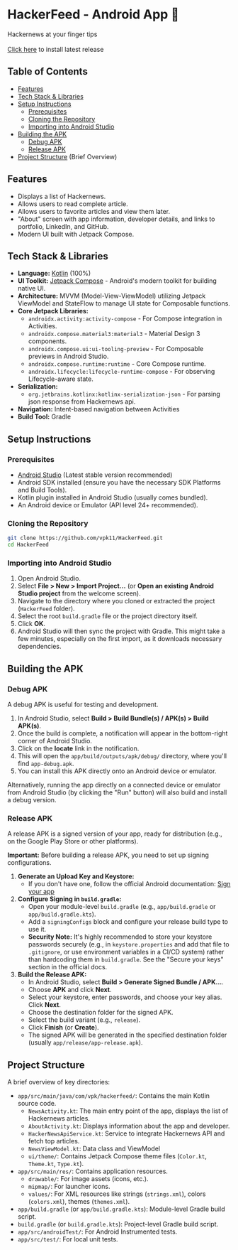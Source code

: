 # HackerFeed - Android App 🤖

Hackernews at your finger tips\
\
[Click here](https://github.com/vpk11/Hackerfeed/releases/tag/1.0.1) to install latest release

## Table of Contents

- [Features](#features)
- [Tech Stack & Libraries](#tech-stack--libraries)
- [Setup Instructions](#setup-instructions)
  - [Prerequisites](#prerequisites)
  - [Cloning the Repository](#cloning-the-repository)
  - [Importing into Android Studio](#importing-into-android-studio)
- [Building the APK](#building-the-apk)
  - [Debug APK](#debug-apk)
  - [Release APK](#release-apk)
- [Project Structure](#project-structure) (Brief Overview)
## Features

*   Displays a list of Hackernews.
*   Allows users to read complete article.
*   Allows users to favorite articles and view them later.
*   "About" screen with app information, developer details, and links to portfolio, LinkedIn, and GitHub.
*   Modern UI built with Jetpack Compose.

## Tech Stack & Libraries

*   **Language:** [Kotlin](https://kotlinlang.org/) (100%)
*   **UI Toolkit:** [Jetpack Compose](https://developer.android.com/jetpack/compose) - Android's modern toolkit for building native UI.
*   **Architecture:** MVVM (Model-View-ViewModel) utilizing Jetpack ViewModel and StateFlow to manage UI state for Composable functions.
*   **Core Jetpack Libraries:**
    *   `androidx.activity:activity-compose` - For Compose integration in Activities.
    *   `androidx.compose.material3:material3` - Material Design 3 components.
    *   `androidx.compose.ui:ui-tooling-preview` - For Composable previews in Android Studio.
    *   `androidx.compose.runtime:runtime` - Core Compose runtime.
    *   `androidx.lifecycle:lifecycle-runtime-compose` - For observing Lifecycle-aware state.
*   **Serialization:**
    *   `org.jetbrains.kotlinx:kotlinx-serialization-json` - For parsing json response from Hackernews api.
*   **Navigation:** Intent-based navigation between Activities
*   **Build Tool:** Gradle

## Setup Instructions

### Prerequisites

*   [Android Studio](https://developer.android.com/studio) (Latest stable version recommended)
*   Android SDK installed (ensure you have the necessary SDK Platforms and Build Tools).
*   Kotlin plugin installed in Android Studio (usually comes bundled).
*   An Android device or Emulator (API level 24+ recommended).

### Cloning the Repository
```sh
git clone https://github.com/vpk11/HackerFeed.git
cd HackerFeed
```
### Importing into Android Studio

1.  Open Android Studio.
2.  Select **File > New > Import Project...** (or **Open an existing Android Studio project** from the welcome screen).
3.  Navigate to the directory where you cloned or extracted the project (`HackerFeed` folder).
4.  Select the root `build.gradle` file or the project directory itself.
5.  Click **OK**.
6.  Android Studio will then sync the project with Gradle. This might take a few minutes, especially on the first import, as it downloads necessary dependencies.

## Building the APK

### Debug APK

A debug APK is useful for testing and development.

1.  In Android Studio, select **Build > Build Bundle(s) / APK(s) > Build APK(s)**.
2.  Once the build is complete, a notification will appear in the bottom-right corner of Android Studio.
3.  Click on the **locate** link in the notification.
4.  This will open the `app/build/outputs/apk/debug/` directory, where you'll find `app-debug.apk`.
5.  You can install this APK directly onto an Android device or emulator.

Alternatively, running the app directly on a connected device or emulator from Android Studio (by clicking the "Run" button) will also build and install a debug version.

### Release APK

A release APK is a signed version of your app, ready for distribution (e.g., on the Google Play Store or other platforms).

**Important:** Before building a release APK, you need to set up signing configurations.

1.  **Generate an Upload Key and Keystore:**
    *   If you don't have one, follow the official Android documentation: [Sign your app](https://developer.android.com/studio/publish/app-signing#generate-key)
2.  **Configure Signing in `build.gradle`:**
    *   Open your module-level `build.gradle` (e.g., `app/build.gradle` or `app/build.gradle.kts`).
    *   Add a `signingConfigs` block and configure your release build type to use it.
    *   **Security Note:** It's highly recommended to store your keystore passwords securely (e.g., in `keystore.properties` and add that file to `.gitignore`, or use environment variables in a CI/CD system) rather than hardcoding them in `build.gradle`. See the "Secure your keys" section in the official docs.
3.  **Build the Release APK:**
    *   In Android Studio, select **Build > Generate Signed Bundle / APK...**.
    *   Choose **APK** and click **Next**.
    *   Select your keystore, enter passwords, and choose your key alias. Click **Next**.
    *   Choose the destination folder for the signed APK.
    *   Select the build variant (e.g., `release`).
    *   Click **Finish** (or **Create**).
    *   The signed APK will be generated in the specified destination folder (usually `app/release/app-release.apk`).

## Project Structure

A brief overview of key directories:

*   `app/src/main/java/com/vpk/hackerfeed/`: Contains the main Kotlin source code.
    *   `NewsActivity.kt`: The main entry point of the app, displays the list of Hackernews articles.
    *   `AboutActivity.kt`: Displays information about the app and developer.
    *   `HackerNewsApiService.kt`: Service to integrate Hackernews API and fetch top articles.
    *   `NewsViewModel.kt`: Data class and ViewModel
    *   `ui/theme/`: Contains Jetpack Compose theme files (`Color.kt`, `Theme.kt`, `Type.kt`).
*   `app/src/main/res/`: Contains application resources.
    *   `drawable/`: For image assets (icons, etc.).
    *   `mipmap/`: For launcher icons.
    *   `values/`: For XML resources like strings (`strings.xml`), colors (`colors.xml`), themes (`themes.xml`).
*   `app/build.gradle` (or `app/build.gradle.kts`): Module-level Gradle build script.
*   `build.gradle` (or `build.gradle.kts`): Project-level Gradle build script.
*   `app/src/androidTest/`: For Android Instrumented tests.
*   `app/src/test/`: For local unit tests.
